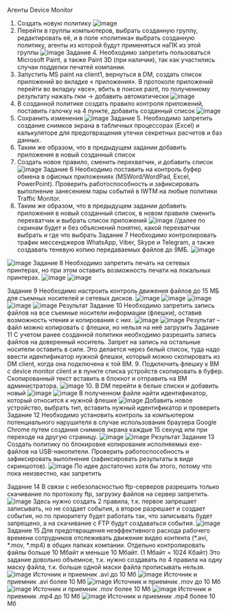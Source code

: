 Агенты Device Monitor
1.	Создать новую политику
![image](https://user-images.githubusercontent.com/83372679/211778940-c490269c-bcf2-43f7-a4c0-06a4cc6a11ca.png)
2.	Перейти в группы компьютеров, выбрать созданную группу, редактировать её, и в поле «политика» выбрать созданную политику, агенты из которой будут применяться наПК из этой группы
![image](https://user-images.githubusercontent.com/83372679/211778973-3b50a7f0-3f5a-4d83-9ffb-022f42ea2980.png)
Задание 4. 
Необходимо запретить пользоваться Microsoft Paint, а также Paint 3D (при наличии), так как участились случаи подделки печатей компании.
3.	Запустить MS paint на client1, вернуться в DM, создать список приложений во вкладке « приложения». В протоколе приложений перейти во вкладку «все», вбить в поиске paint, по полученному результату нажать пкм -> добавить автоматически
![image](https://user-images.githubusercontent.com/83372679/211779019-71d15b3a-3fa8-4429-bb37-0b6beef04660.png)
4.	В созданной политике создать правило контроля приложений, поставить галочку на 4 пункте, добавить созданный список 
![image](https://user-images.githubusercontent.com/83372679/211779055-07171da3-0a51-4eb7-ba6a-bb39bfff27f1.png)
5.	Сохранить изменения
![image](https://user-images.githubusercontent.com/83372679/211779105-2c0a2c93-32bd-4652-83d7-bcc65266fdb1.png)
Задание 5.
Необходимо запретить создание снимков экрана в табличных процессорах (Excel) и калькуляторе для предотвращения утечки секретных расчетов и баз данных.
6.	Таким же образом, что в предыдущем задании добавить приложения в новый созданный список
7.	Создать новое правило, сменить перехватчик, и добавить список
![image](https://user-images.githubusercontent.com/83372679/211779135-fd074c81-d28b-4f7c-bbe0-e045311fea2d.png)
Задание 6
Необходимо поставить на контроль буфер обмена в офисных приложениях (MSWord/WordPad, Excel, PowerPoint).
Проверить работоспособность и зафиксировать выполнение занесением пары событий в IWTM на любые политики Traffic Monitor.
8.	Таким же образом, что в предыдущем задании добавить приложения в новый созданный список, в новом правиле сменить перехватчик и выбрать список приложений
![image](https://user-images.githubusercontent.com/83372679/211779171-161b39f7-3b41-4ff5-8586-d321e580d3a2.png)
//далее по скринам будет и без объяснений понятно, какой перехватчик выбрать и где что выбрать
Задание 7
Необходимо контролировать трафик мессенджеров WhatsApp, Viber, Skype и Telegram, а также создавать теневую копию передаваемых файлов до 9МБ.
![image](https://user-images.githubusercontent.com/83372679/211779208-6f8ac3ce-1046-4350-a8f4-14017b13de69.png)

![image](https://user-images.githubusercontent.com/83372679/211779228-2d8b30f9-0652-4ce7-a608-93e47645c7bf.png)
Задание 8
Необходимо запретить печать на сетевых принтерах, но при этом оставить возможность печати на локальных принтерах.
 ![image](https://user-images.githubusercontent.com/83372679/211779320-4feb9ca1-7d2d-494e-b831-c58978b996eb.png)
![image](https://user-images.githubusercontent.com/83372679/211779342-6d4470be-be7a-4f37-951e-d85e964e63be.png)

Задание 9
Необходимо настроить контроль движения файлов до 15 МБ для съемных носителей и сетевых дисков.
![image](https://user-images.githubusercontent.com/83372679/211779397-e2ae9ba1-c327-486d-b700-567a45c04c75.png)
![image](https://user-images.githubusercontent.com/83372679/211779411-8cb7dfaf-cf37-4c42-b22e-65db660b837e.png)
![image](https://user-images.githubusercontent.com/83372679/211779449-f44c15b7-1ccb-403e-9b79-3ae8dbf793a6.png)
![image](https://user-images.githubusercontent.com/83372679/211779489-8368cc0a-34a1-4510-8379-a14ff77d405f.png)
![image](https://user-images.githubusercontent.com/83372679/211779537-47d5edd9-9548-41c9-9ef1-9727d6309651.png)
Результат
Задание 10
Необходимо запретить запись файлов на все съемные носители информации (флешки), оставив возможность чтения и копирования с них. 
![image](https://user-images.githubusercontent.com/83372679/211779636-da98327d-5f70-4a81-92cc-b259637e139b.png)
![image](https://user-images.githubusercontent.com/83372679/211779674-8544a65a-7ecf-40af-b023-bfac40088dbe.png)
Результат – файл можно копировать с флешки, но нельзя на неё загрузить
Задание 11
С учетом ранее созданной политики необходимо разрешить запись файлов на доверенный носитель. Запрет на запись на остальные носители оставить в силе. 
Это делается через белый список, туда надо ввести идентификатор нужной флешки, который можно скопировать из DM client, когда она подключена к той ВМ.
9.	Подключить флешку к ВМ с device monitor client и в пункте списка устройств скопировать в буфер. Скопированный текст вставить в блокнот и отправить на ВМ администратора.
![image](https://user-images.githubusercontent.com/83372679/211779811-7cb37555-2f5d-4d9c-bef7-a8c42481681a.png)
10.	В DM перейти в белые списки и добавить новый 
![image](https://user-images.githubusercontent.com/83372679/211779905-03597320-f063-4eef-a689-86d6fb17502b.png)
![image](https://user-images.githubusercontent.com/83372679/211779946-5bc57bcf-a134-43db-93b1-7b872dbae7f9.png)
В полученном файле найти идентификатор, который относится к нужной флешке
![image](https://user-images.githubusercontent.com/83372679/211780035-f9ac7067-296f-4328-9e2d-9ca6e3948e9c.png)
Добавить новое устройство, выбрать тип, вставить нужный идентификатор и проверить
Задание 12
Необходимо установить контроль за компьютером потенциального нарушителя в случае использования браузера Google Chrome путем создания снимков экрана каждые 15 секунд или при переходе на другую страницу. 
![image](https://user-images.githubusercontent.com/83372679/211780110-d97331bd-0ed3-496d-bffd-c1262f5c1c9c.png)
![image](https://user-images.githubusercontent.com/83372679/211780149-d7b77f5c-9a99-49fe-b0b7-e81ce88b82d4.png)
Результат
Задание 13
Создать политику по блокировке копирования исполняемых exe-файлов на USB-накопители. Проверить работоспособность и зафиксировать выполнение (зафиксировать результаты в виде скриншотов). 
![image](https://user-images.githubusercontent.com/83372679/211780249-874087e6-2a18-4444-b0c5-c61556454cb7.png)
По идее достаточно хотя бы этого, потому что пока неизвестно, как запретить

Задание 14
В связи с небезопасностью ftp-серверов разрешить только скачивание по протоколу ftp, загрузку файлов на сервер запретить.
![image](https://user-images.githubusercontent.com/83372679/211780334-b7c4c6a1-c08f-4c7f-9c6b-687e2a720140.png)
Здесь нужно создать 2 правила, т.к. первое запрещает записывать, но не создает события, а второе разрешает и создает события, но по приоритету будет работать так, что записывать будет запрещено, а на скачивание с FTP будут создаваться события.
![image](https://user-images.githubusercontent.com/83372679/211780415-1675b5aa-0c72-4214-8565-3120a1808edc.png)
Задание 15
Для предотвращения неэффективного расхода рабочего времени сотрудников отслеживать движение видео контента (*.avi, *.mov, *.mp4) в общих папках компании. Отдельно контролировать файлы больше 10 Мбайт и меньше 10 Мбайт. (1 Мбайт = 1024 Кбайт)
Это задание довольно объемное, т.к. нужно создавать по 4 правила на одну маску файла, т.к. больше одной маски файла прописывать нельзя.
![image](https://user-images.githubusercontent.com/83372679/211780495-eb26b3bc-d20d-45d4-9186-19bb15babd2f.png)
Источник и приемник .avi до 10 Мб
![image](https://user-images.githubusercontent.com/83372679/211780578-7fff27fd-5c06-4757-88ca-335b1a5ec0fc.png)
Источник и приемник .avi более 10 Мб
![image](https://user-images.githubusercontent.com/83372679/211780662-91fc15fa-3d07-4df3-9731-22b3f03eec18.png)
Источник и приемник .mov до 10 Мб
![image](https://user-images.githubusercontent.com/83372679/211780733-1292b285-b731-41a6-9a9f-9d10409d3cf5.png)
Источник и приемник .mov более 10 Мб
![image](https://user-images.githubusercontent.com/83372679/211780783-0ec435ba-c397-4ee5-b2d7-366da684fdd5.png)
Источник и приемник .mp4 до 10 Мб
![image](https://user-images.githubusercontent.com/83372679/211780812-41503b68-8e1d-489a-b73e-3a24837b9eea.png)
Источник и приемник .mp4 более 10 Мб
